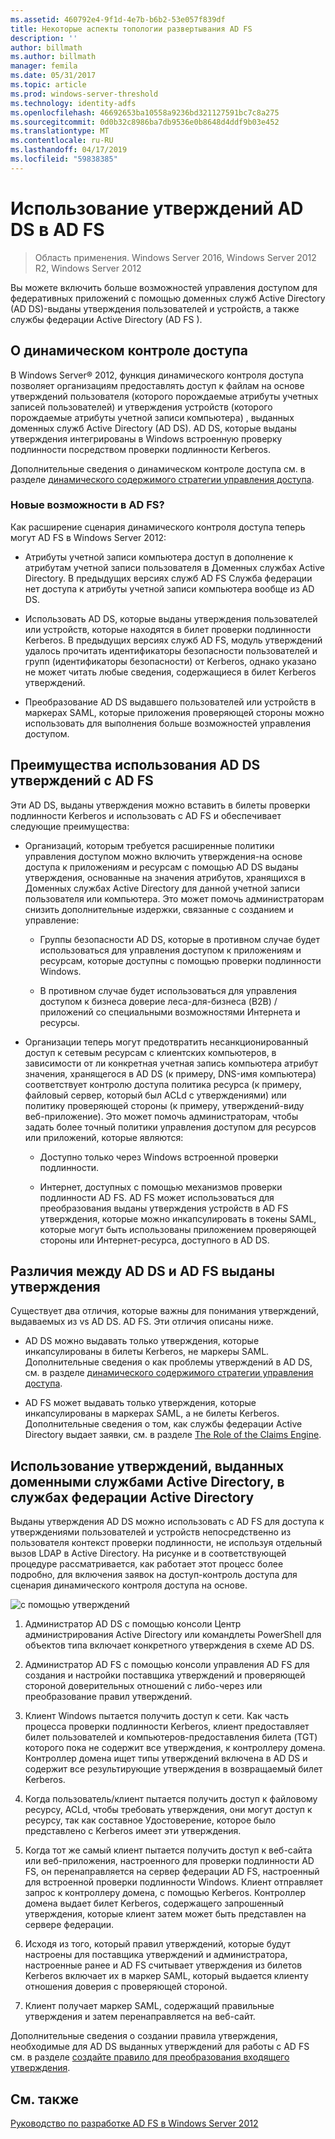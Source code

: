 ```yaml
---
ms.assetid: 460792e4-9f1d-4e7b-b6b2-53e057f839df
title: Некоторые аспекты топологии развертывания AD FS
description: ''
author: billmath
ms.author: billmath
manager: femila
ms.date: 05/31/2017
ms.topic: article
ms.prod: windows-server-threshold
ms.technology: identity-adfs
ms.openlocfilehash: 46692653ba10558a9236bd321127591bc7c8a275
ms.sourcegitcommit: 0d0b32c8986ba7db9536e0b8648d4ddf9b03e452
ms.translationtype: MT
ms.contentlocale: ru-RU
ms.lasthandoff: 04/17/2019
ms.locfileid: "59838385"
---
```

# <a name="using-ad-ds-claims-with-ad-fs"></a>Использование утверждений AD DS в AD FS
  
>Область применения. Windows Server 2016, Windows Server 2012 R2, Windows Server 2012
  
Вы можете включить больше возможностей управления доступом для федеративных приложений с помощью доменных служб Active Directory \(AD DS\)\-выданы утверждения пользователей и устройств, а также службы федерации Active Directory \(AD FS \).  
  
## <a name="about-dynamic-access-control"></a>О динамическом контроле доступа  
В Windows Server® 2012, функция динамического контроля доступа позволяет организациям предоставлять доступ к файлам на основе утверждений пользователя \(которого порождаемые атрибуты учетных записей пользователей\) и утверждения устройств \(которого порождаемые атрибуты учетной записи компьютера\) , выданных доменных служб Active Directory \(AD DS\). AD DS, которые выданы утверждения интегрированы в Windows встроенную проверку подлинности посредством проверки подлинности Kerberos.  
  
Дополнительные сведения о динамическом контроле доступа см. в разделе [динамического содержимого стратегии управления доступа](../../solution-guides/Dynamic-Access-Control--Scenario-Overview.md#BKMK_APP).  
  
### <a name="whats-new-in-ad-fs"></a>Новые возможности в AD FS?  
Как расширение сценария динамического контроля доступа теперь могут AD FS в Windows Server 2012:  
  
-   Атрибуты учетной записи компьютера доступ в дополнение к атрибутам учетной записи пользователя в Доменных службах Active Directory. В предыдущих версиях служб AD FS Служба федерации нет доступа к атрибуты учетной записи компьютера вообще из AD DS.  
  
-   Использовать AD DS, которые выданы утверждения пользователей или устройств, которые находятся в билет проверки подлинности Kerberos. В предыдущих версиях служб AD FS, модуль утверждений удалось прочитать идентификаторы безопасности пользователей и групп \(идентификаторы безопасности\) от Kerberos, однако указано не может читать любые сведения, содержащиеся в билет Kerberos утверждений.  
  
-   Преобразование AD DS выдавшего пользователей или устройств в маркерах SAML, которые приложения проверяющей стороны можно использовать для выполнения больше возможностей управления доступом.  
  
## <a name="benefits-of-using-ad-ds-claims-with-ad-fs"></a>Преимущества использования AD DS утверждений с AD FS  
Эти AD DS, выданы утверждения можно вставить в билеты проверки подлинности Kerberos и использовать с AD FS и обеспечивает следующие преимущества:  
  
-   Организаций, которым требуется расширенные политики управления доступом можно включить утверждения\-на основе доступа к приложениям и ресурсам с помощью AD DS выданы утверждения, основанные на значения атрибутов, хранящихся в Доменных службах Active Directory для данной учетной записи пользователя или компьютера. Это может помочь администраторам снизить дополнительные издержки, связанные с созданием и управление:  
  
    -   Группы безопасности AD DS, которые в противном случае будет использоваться для управления доступом к приложениям и ресурсам, которые доступны с помощью проверки подлинности Windows.  
  
    -   В противном случае будет использоваться для управления доступом к бизнеса доверие леса\-для\-бизнеса \(B2B\) \/ приложений со специальными возможностями Интернета и ресурсы.  
  
-   Организации теперь могут предотвратить несанкционированный доступ к сетевым ресурсам с клиентских компьютеров, в зависимости от ли конкретная учетная запись компьютера атрибут значения, хранящегося в AD DS \(к примеру, DNS-имя компьютера\) соответствует контролю доступа политика ресурса \(к примеру, файловый сервер, который был ACLd с утверждениями\) или политику проверяющей стороны \(к примеру, утверждений\-виду веб-приложение\). Это может помочь администраторам, чтобы задать более точный политики управления доступом для ресурсов или приложений, которые являются:  
  
    -   Доступно только через Windows встроенной проверки подлинности.  
  
    -   Интернет, доступных с помощью механизмов проверки подлинности AD FS. AD FS может использоваться для преобразования выданы утверждения устройств в AD FS утверждения, которые можно инкапсулировать в токены SAML, которые могут быть использованы приложением проверяющей стороны или Интернет-ресурса, доступного в AD DS.  
  
## <a name="differences-between-ad-ds-and-ad-fs-issued-claims"></a>Различия между AD DS и AD FS выданы утверждения  
Существует два отличия, которые важны для понимания утверждений, выдаваемых из vs AD DS. AD FS. Эти отличия описаны ниже.  
  
-   AD DS можно выдавать только утверждения, которые инкапсулированы в билеты Kerberos, не маркеры SAML. Дополнительные сведения о как проблемы утверждений в AD DS, см. в разделе [динамического содержимого стратегии управления доступа](../../solution-guides/Dynamic-Access-Control--Scenario-Overview.md#BKMK_APP).  
  
-   AD FS может выдавать только утверждения, которые инкапсулированы в маркерах SAML, а не билеты Kerberos. Дополнительные сведения о том, как службы федерации Active Directory выдает заявки, см. в разделе [The Role of the Claims Engine](../../ad-fs/technical-reference/The-Role-of-the-Claims-Engine.md).  
  
## <a name="how-ad-ds-issued-claims-work-with-ad-fs"></a>Использование утверждений, выданных доменными службами Active Directory, в службах федерации Active Directory  
Выданы утверждения AD DS можно использовать с AD FS для доступа к утверждениями пользователей и устройств непосредственно из пользователя контекст проверки подлинности, не используя отдельный вызов LDAP в Active Directory. На рисунке и в соответствующей процедуре рассматривается, как работает этот процесс более подробно, для включения заявок на доступ\-контроль доступа для сценария динамического контроля доступа на основе.  
  
![с помощью утверждений](media/UsingADDSClaimswithADFS.gif)  
  
1.  Администратор AD DS с помощью консоли Центр администрирования Active Directory или командлеты PowerShell для объектов типа включает конкретного утверждения в схеме AD DS.  
  
2.  Администратор AD FS с помощью консоли управления AD FS для создания и настройки поставщика утверждений и проверяющей стороной доверительных отношений с либо\-через или преобразование правил утверждений.  
  
3.  Клиент Windows пытается получить доступ к сети. Как часть процесса проверки подлинности Kerberos, клиент предоставляет билет пользователей и компьютеров\-предоставления билета \(TGT\) которого пока не содержит все утверждения, к контроллеру домена. Контроллер домена ищет типы утверждений включена в AD DS и содержит все результирующие утверждения в возвращаемый билет Kerberos.  
  
4.  Когда пользователь\/клиент пытается получить доступ к файловому ресурсу, ACLd, чтобы требовать утверждения, они могут доступ к ресурсу, так как составное Удостоверение, которое было представлено с Kerberos имеет эти утверждения.  
  
5.  Когда тот же самый клиент пытается получить доступ к веб-сайта или веб-приложения, настроенного для проверки подлинности AD FS, он перенаправляется на сервер федерации AD FS, настроенный для встроенной проверки подлинности Windows. Клиент отправляет запрос к контроллеру домена, с помощью Kerberos. Контроллер домена выдает билет Kerberos, содержащего запрошенный утверждения, которые клиент затем может быть представлен на сервере федерации.  
  
6.  Исходя из того, который правил утверждений, которые будут настроены для поставщика утверждений и администратора, настроенные ранее и AD FS считывает утверждения из билетов Kerberos включает их в маркер SAML, который выдается клиенту отношения доверия с проверяющей стороной.  
  
7.  Клиент получает маркер SAML, содержащий правильные утверждения и затем перенаправляется на веб-сайт.  
  
Дополнительные сведения о создании правила утверждения, необходимые для AD DS выданных утверждений для работы с AD FS см. в разделе [создайте правило для преобразования входящего утверждения](../../ad-fs/operations/Create-a-Rule-to-Transform-an-Incoming-Claim.md).  
  
## <a name="see-also"></a>См. также
[Руководство по разработке AD FS в Windows Server 2012](AD-FS-Design-Guide-in-Windows-Server-2012.md)
